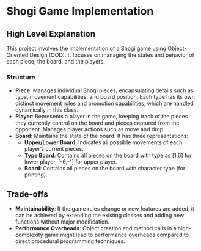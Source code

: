 # Shogi Game Implementation

## High Level Explanation

This project involves the implementation of a Shogi game using Object-Oriented Design (OOD). It focuses on managing the states and behavior of each piece, the board, and the players.

### Structure

- **Piece**: Manages individual Shogi pieces, encapsulating details such as type, movement capabilities, and board position. Each type has its own distinct movement rules and promotion capabilities, which are handled dynamically in this class.
- **Player**: Represents a player in the game, keeping track of the pieces they currently control on the board and pieces captured from the opponent. Manages player actions such as move and drop.
- **Board**: Maintains the state of the board. It has three representations:
  - **Upper/Lower Board**: Indicates all possible movements of each player’s current pieces.
  - **Type Board**: Contains all pieces on the board with type as [1,6] for lower player, [-6,-1] for upper player.
  - **Board**: Contains all pieces on the board with character type (for printing).

## Trade-offs

- **Maintainability**: If the game rules change or new features are added, it can be achieved by extending the existing classes and adding new functions without major modification.
- **Performance Overheads**: Object creation and method calls in a high-complexity game might lead to performance overheads compared to direct procedural programming techniques.
